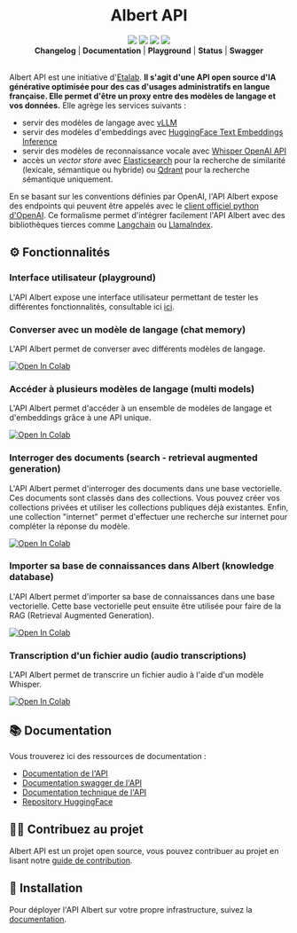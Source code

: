 <div id="toc"><ul align="center" style="list-style: none">
<summary><h1>Albert API</h1></summary>

![](https://img.shields.io/badge/version-alpha-yellow) ![](https://img.shields.io/badge/Python-3.12-green) ![](https://img.shields.io/badge/vLLM-v0.6.3.post1-blue) ![](https://img.shields.io/badge/HuggingFace%20Text%20Embeddings%20Inference-1.5-red)<br>
<a href="https://github.com/etalab-ia/albert-api/blob/main/CHANGELOG.md"><b>Changelog</b></a> | <a href="https://albert.api.etalab.gouv.fr/documentation"><b>Documentation</b></a> | <a href="https://albert.api.etalab.gouv.fr/playground"><b>Playground</b></a> | <a href="https://albert.api.etalab.gouv.fr/status"><b>Status</b></a> | <a href="https://albert.api.etalab.gouv.fr/swagger"><b>Swagger</b></a> <br><br>
</ul></div>

Albert API est une initiative d'[Etalab](https://www.etalab.gouv.fr/). **Il s'agit d'une API open source d'IA générative optimisée pour des cas d'usages administratifs en langue française. Elle permet d'être un proxy entre des modèles de langage et vos données.** Elle agrège les services suivants :
- servir des modèles de langage avec [vLLM](https://github.com/vllm-project/vllm)
- servir des modèles d'embeddings avec [HuggingFace Text Embeddings Inference](https://github.com/huggingface/text-embeddings-inference)
- servir des modèles de reconnaissance vocale avec [Whisper OpenAI API](https://github.com/etalab-ia/whisper-openai-api)
- accès un *vector store* avec [Elasticsearch](https://www.elastic.co/fr/products/elasticsearch) pour la recherche de similarité (lexicale, sémantique ou hybride) ou [Qdrant](https://qdrant.tech/) pour la recherche sémantique uniquement.

En se basant sur les conventions définies par OpenAI, l'API Albert expose des endpoints qui peuvent être appelés avec le [client officiel python d'OpenAI](https://github.com/openai/openai-python/tree/main). Ce formalisme permet d'intégrer facilement l'API Albert avec des bibliothèques tierces comme [Langchain](https://www.langchain.com/) ou [LlamaIndex](https://www.llamaindex.ai/).



## ⚙️ Fonctionnalités

### Interface utilisateur (playground)

L'API Albert expose une interface utilisateur permettant de tester les différentes fonctionnalités, consultable ici [ici](https://albert.api.etalab.gouv.fr/playground).

### Converser avec un modèle de langage (chat memory)

L'API Albert permet de converser avec différents modèles de langage.

<a target="_blank" href="https://colab.research.google.com/github/etalab-ia/albert-api/blob/main/docs/tutorials/chat_completions.ipynb">
  <img src="https://colab.research.google.com/assets/colab-badge.svg" alt="Open In Colab"/>
</a>

### Accéder à plusieurs modèles de langage (multi models)

L'API Albert permet d'accéder à un ensemble de modèles de langage et d'embeddings grâce à une API unique.

<a target="_blank" href="https://colab.research.google.com/github/etalab-ia/albert-api/blob/main/docs/tutorials/models.ipynb">
  <img src="https://colab.research.google.com/assets/colab-badge.svg" alt="Open In Colab"/>
</a>

### Interroger des documents (search - retrieval augmented generation)

L'API Albert permet d'interroger des documents dans une base vectorielle. Ces documents sont classés dans des collections. Vous pouvez créer vos collections privées et utiliser les collections publiques déjà existantes. Enfin, une collection "internet" permet d'effectuer une recherche sur internet pour compléter la réponse du modèle.

<a target="_blank" href="https://colab.research.google.com/github/etalab-ia/albert-api/blob/main/docs/tutorials/retrieval_augmented_generation.ipynb">
  <img src="https://colab.research.google.com/assets/colab-badge.svg" alt="Open In Colab"/>
</a>

### Importer sa base de connaissances dans Albert (knowledge database)

L'API Albert permet d'importer sa base de connaissances dans une base vectorielle. Cette base vectorielle peut ensuite être utilisée pour faire de la RAG (Retrieval Augmented Generation).

<a target="_blank" href="https://colab.research.google.com/github/etalab-ia/albert-api/blob/main/docs/tutorials/import_knowledge_database.ipynb">
  <img src="https://colab.research.google.com/assets/colab-badge.svg" alt="Open In Colab"/>
</a>

### Transcription d'un fichier audio (audio transcriptions)

L'API Albert permet de transcrire un fichier audio à l'aide d'un modèle Whisper.

<a target="_blank" href="https://colab.research.google.com/github/etalab-ia/albert-api/blob/main/docs/tutorials/audio_transcriptions.ipynb">
  <img src="https://colab.research.google.com/assets/colab-badge.svg" alt="Open In Colab"/>
</a>

## 📚 Documentation

Vous trouverez ici des ressources de documentation : 
- [Documentation de l'API](https://albert.api.etalab.gouv.fr/documentation)
- [Documentation swagger de l'API](https://albert.api.etalab.gouv.fr/swagger)
- [Documentation technique de l'API](./docs)
- [Repository HuggingFace](https://huggingface.co/AgentPublic)

## 🧑‍💻 Contribuez au projet

Albert API est un projet open source, vous pouvez contribuer au projet en lisant notre [guide de contribution](./CONTRIBUTING.md).

## 🚀 Installation

Pour déployer l'API Albert sur votre propre infrastructure, suivez la [documentation](./docs/deployment.md).
